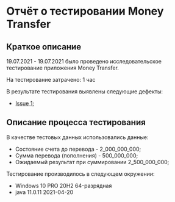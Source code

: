 # Отчёт о тестировании Money Transfer

## Краткое описание

19.07.2021 - 19.07.2021 было проведено исследовательское тестирование приложения Money Transfer.

На тестирование затрачено: 1 час

В результате тестирования выявлены следующие дефекты:
* [Issue 1](https://github.com/VereskQA/javahw1.2.1/issues/1#issue-947341379 "Баг-репорт");

## Описание процесса тестирования

В качестве тестовых данных использовались данные:
* Состояние счета до перевода - 2_000_000_000;
* Сумма перевода (пополнения) - 500_000_000;
* Ожидаемый результат при суммировании 2_500_000_000;

Тестирование производилось в следующем окружении:
* Windows 10 PRO 20H2 64-разрядная
* java 11.0.11 2021-04-20